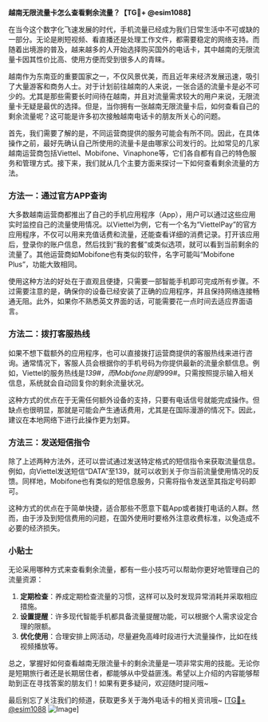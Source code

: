 **越南无限流量卡怎么查看剩余流量？【TG💪+ @esim1088】**

在当今这个数字化飞速发展的时代，手机流量已经成为我们日常生活中不可或缺的一部分。无论是刷短视频、看直播还是处理工作文件，都需要稳定的网络支持。而随着出境游的普及，越来越多的人开始选择购买国外的电话卡，其中越南的无限流量卡因其性价比高、使用方便而受到很多人的青睐。

越南作为东南亚的重要国家之一，不仅风景优美，而且近年来经济发展迅速，吸引了大量游客和商务人士。对于计划前往越南的人来说，一张合适的流量卡是必不可少的。尤其是那些需要长时间待在越南，并且对流量需求较大的用户来说，无限流量卡无疑是最优的选择。但是，当你拥有一张越南无限流量卡后，如何查看自己的剩余流量呢？这可能是许多初次接触越南电话卡的朋友所关心的问题。

首先，我们需要了解的是，不同运营商提供的服务可能会有所不同。因此，在具体操作之前，最好先确认自己所使用的流量卡是由哪家公司发行的。比如常见的几家越南运营商包括Viettel、Mobifone、Vinaphone等，它们各自都有自己的特色服务和管理方式。接下来，我们就从几个主要方面来探讨一下如何查看剩余流量的方法。

### 方法一：通过官方APP查询

大多数越南运营商都推出了自己的手机应用程序（App），用户可以通过这些应用实时监控自己的流量使用情况。以Viettel为例，它有一个名为“ViettelPay”的官方应用程序，不仅可以用来充值话费和流量，还能查看详细的消费记录。打开该应用后，登录你的账户信息，然后找到“我的套餐”或类似选项，就可以看到当前剩余的流量了。其他运营商如Mobifone也有类似的软件，名字可能叫“Mobifone Plus”，功能大致相同。

使用这种方法的好处在于直观且便捷，只需要一部智能手机即可完成所有步骤。不过需要注意的是，确保你的设备已经安装了正确的应用程序，并且保持网络连接畅通无阻。此外，如果你不熟悉英文界面的话，可能需要花一点时间去适应界面语言。

### 方法二：拨打客服热线

如果不想下载额外的应用程序，也可以直接拨打运营商提供的客服热线来进行咨询。通常情况下，客服人员会根据你的手机号码为你提供最新的流量余额信息。例如，Viettel的服务热线是*139#，而Mobifone则是*999#。只需按照提示输入相关信息，系统就会自动回复你的剩余流量状况。

这种方式的优点在于无需任何额外设备的支持，只要有电话信号就能完成操作。但缺点也很明显，那就是可能会产生通话费用，尤其是在国际漫游的情况下。因此，建议在本地网络下进行此操作更为划算。

### 方法三：发送短信指令

除了上述两种方法外，还可以尝试通过发送特定格式的短信指令来获取流量信息。例如，向Viettel发送短信“DATA”至139，就可以收到关于你当前流量使用情况的反馈。同样地，Mobifone也有类似的短信息服务，只需将指令发送至其指定号码即可。

这种方式的优点在于简单快捷，适合那些不愿意下载App或者拨打电话的人群。然而，由于涉及到短信费用的问题，在国外使用时要格外注意收费标准，以免造成不必要的经济损失。

### 小贴士

无论采用哪种方式来查看剩余流量，都有一些小技巧可以帮助你更好地管理自己的流量资源：

1. **定期检查**：养成定期检查流量的习惯，这样可以及时发现异常消耗并采取相应措施。
2. **设置提醒**：许多现代智能手机都具备流量提醒功能，可以根据个人需求设定合理的限额。
3. **优化使用**：合理安排上网活动，尽量避免高峰时段进行大流量操作，比如在线视频播放等。

总之，掌握好如何查看越南无限流量卡的剩余流量是一项非常实用的技能。无论你是短期旅行者还是长期居住者，都能够从中受益匪浅。希望以上介绍的内容能够帮助到正在寻找答案的朋友们！如果有更多疑问，欢迎随时提问哦~

最后别忘了关注我们的频道，获取更多关于海外电话卡的相关资讯哦~ [[TG💪+ @esim1088](https://t.me/s/esim1088) ![Image](https://i.postimg.cc/4NQfJmqS/Snipaste-2025-05-13-00-14-12.png)]